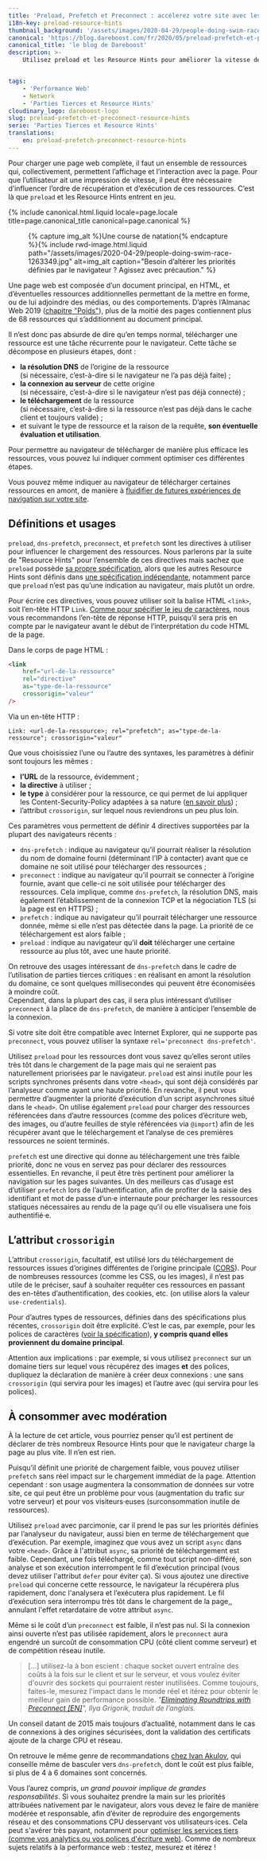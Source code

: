 ```yaml
---
title: 'Preload, Prefetch et Preconnect : accélerez votre site avec les Resource Hints'
i18n-key: preload-resource-hints
thumbnail_background: '/assets/images/2020-04-29/people-doing-swim-race-1263349.jpg'
canonical: 'https://blog.dareboost.com/fr/2020/05/preload-prefetch-et-preconnect-resource-hints/'
canonical_title: 'le blog de Dareboost'
description: >-
    Utilisez preload et les Resource Hints pour améliorer la vitesse de chargement en influençant l'ordre de récupération et exécution des ressources.


tags:
    - 'Performance Web'
    - Network
    - 'Parties Tierces et Resource Hints'
cloudinary_logo: dareboost-logo
slug: preload-prefetch-et-preconnect-resource-hints
serie: 'Parties Tierces et Resource Hints'
translations:
    en: preload-prefetch-preconnect-resource-hints
---
```


Pour charger une page web complète, il faut un ensemble de ressources qui, collectivement, permettent l’affichage et l’interaction avec la page. Pour que l’utilisateur ait une impression de vitesse, il peut être nécessaire d’influencer l’ordre de récupération et d’exécution de ces ressources. C’est là que `preload` et les Resource Hints entrent en jeu.

<!-- more -->

{% include canonical.html.liquid
    locale=page.locale
    title=page.canonical_title
    canonical=page.canonical
%}

<figure>
{% capture img_alt %}Une course de natation{% endcapture %}{% include rwd-image.html.liquid
path="/assets/images/2020-04-29/people-doing-swim-race-1263349.jpg"
alt=img_alt
caption="Besoin d’altérer les priorités définies par le navigateur ? Agissez avec précaution."
%}
</figure>

Une page web est composée d’un document principal, en HTML, et d’éventuelles ressources additionnelles permettant de la mettre en forme, ou de lui adjoindre des médias, ou des comportements. D’après l’Almanac Web 2019 ([chapitre "Poids"](https://almanac.httparchive.org/fr/2019/page-weight#page-requests)), plus de la moitié des pages contiennent plus de 68 ressources qui s’additionnent au document principal.

Il n’est donc pas absurde de dire qu’en temps normal, télécharger une ressource est une tâche récurrente pour le navigateur. Cette tâche se décompose en plusieurs étapes, dont :

-   **la résolution DNS** de l’origine de la ressource  
    (si nécessaire, c’est-à-dire si le navigateur ne l’a pas déjà faite) ;
-   **la connexion au serveur** de cette origine  
    (si nécessaire, c’est-à-dire si le navigateur n’est pas déjà connecté) ;
-   **le téléchargement** de la ressource  
    (si nécessaire, c’est-à-dire si la ressource n’est pas déjà dans le cache client et toujours valide) ;
-   et suivant le type de ressource et la raison de la requête, **son éventuelle évaluation et utilisation**.

Pour permettre au navigateur de télécharger de manière plus efficace les ressources, vous pouvez lui indiquer comment optimiser ces différentes étapes.

Vous pouvez même indiquer au navigateur de télécharger certaines ressources en amont, de manière à [fluidifier de futures expériences de navigation sur votre site](https://blog.dareboost.com/fr/2019/01/monitoring-synthetique-surveillance-parcours-utilisateur-scenario/).

## Définitions et usages

`preload`, `dns-prefetch`, `preconnect`, et `prefetch` sont les directives à utiliser pour influencer le chargement des ressources. Nous parlerons par la suite de "Resource Hints" pour l’ensemble de ces directives mais sachez que `preload` possède [sa propre spécification](https://www.w3.org/TR/preload/), alors que les autres Resource Hints sont définis dans [une spécification indépendante](https://www.w3.org/TR/resource-hints/), notamment parce que `preload` n’est pas qu’une indication au navigateur, mais plutôt un ordre.

Pour écrire ces directives, vous pouvez utiliser soit la balise HTML `<link>`, soit l’en-tête HTTP `Link`. [Comme pour spécifier le jeu de caractères](/notes/2018-11-content-encoding/), nous vous recommandons l’en-tête de réponse HTTP, puisqu’il sera pris en compte par le navigateur avant le début de l’interprétation du code HTML de la page.

Dans le corps de page HTML :

```html
<link
    href="url-de-la-ressource"
    rel="directive"
    as="type-de-la-ressource"
    crossorigin="valeur"
/>
```

Via un en-tête HTTP :

```
Link: <url-de-la-ressource>; rel="prefetch"; as="type-de-la-ressource"; crossorigin="valeur"
```

Que vous choisissiez l’une ou l’autre des syntaxes, les paramètres à définir sont toujours les mêmes :

-   **l’URL** de la ressource, évidemment ;
-   **la directive** à utiliser ;
-   **le type** à considérer pour la ressource, ce qui permet de lui appliquer les Content-Security-Policy adaptées à sa nature ([en savoir plus](https://blog.dareboost.com/fr/2016/08/comment-implementer-content-security-policy/)) ;
-   l’attribut `crossorigin`, sur lequel nous reviendrons un peu plus loin.

Ces paramètres vous permettent de définir 4 directives supportées par la plupart des navigateurs récents :

-   `dns-prefetch` : indique au navigateur qu’il pourrait réaliser la résolution du nom de domaine fourni (déterminant l’IP à contacter) avant que ce domaine ne soit utilisé pour télécharger des ressources ;
-   `preconnect` : indique au navigateur qu’il pourrait se connecter à l’origine fournie, avant que celle-ci ne soit utilisée pour télécharger des ressources. Cela implique, comme `dns-prefetch`, la résolution DNS, mais également l’établissement de la connexion TCP et la négociation TLS (si la page est en HTTPS) ;
-   `prefetch` : indique au navigateur qu’il pourrait télécharger une ressource donnée, même si elle n’est pas détectée dans la page. La priorité de ce téléchargement est alors faible ;
-   `preload` : indique au navigateur qu’il **doit** télécharger une certaine ressource au plus tôt, avec une haute priorité.

On retrouve des usages intéressant de `dns-prefetch` dans le cadre de l’utilisation de parties tierces critiques : en réalisant en amont la résolution du domaine, ce sont quelques millisecondes qui peuvent être économisées à moindre coût.  
Cependant, dans la plupart des cas, il sera plus intéressant d’utiliser `preconnect` à la place de `dns-prefetch`, de manière à anticiper l’ensemble de la connexion.

Si votre site doit être compatible avec Internet Explorer, qui ne supporte pas `preconnect`, vous pouvez utiliser la syntaxe `rel='preconnect dns-prefetch'`.

Utilisez `preload` pour les ressources dont vous savez qu’elles seront utiles très tôt dans le chargement de la page mais qui ne seraient pas naturellement priorisées par le navigateur. `preload` est ainsi inutile pour les scripts synchrones présents dans votre `<head>`, qui sont déjà considérés par l’analyseur comme ayant une haute priorité. En revanche, il peut vous permettre d’augmenter la priorité d’exécution d’un script asynchrones situé dans le `<head>`. On utilise également `preload` pour charger des ressources référencées dans d’autre ressources (comme des polices d’écriture web, des images, ou d’autre feuilles de style référencées via `@import`) afin de les récupérer avant que le téléchargement et l’analyse de ces premières ressources ne soient terminés.

`prefetch` est une directive qui donne au téléchargement une très faible priorité, donc ne vous en servez pas pour déclarer des ressources essentielles. En revanche, il peut être très pertinent pour améliorer la navigation sur les pages suivantes. Un des meilleurs cas d’usage est d’utiliser `prefetch` lors de l’authentification, afin de profiter de la saisie des identifiant et mot de passe d’un·e internaute pour précharger les ressources statiques nécessaires au rendu de la page qu’il ou elle visualisera une fois authentifié·e.

## L’attribut `crossorigin`

L’attribut `crossorigin`, facultatif, est utilisé lors du téléchargement de ressources issues d’origines différentes de l’origine principale ([CORS](https://developer.mozilla.org/fr/docs/Web/HTML/Reglages_des_attributs_CORS)). Pour de nombreuses ressources (comme les CSS, ou les images), il n’est pas utile de le préciser, sauf à souhaiter requêter ces ressources en passant des en-têtes d’authentification, des cookies, etc. (on utilise alors la valeur `use-credentials`).

Pour d’autres types de ressources, définies dans des spécifications plus récentes, `crossorigin` doit être explicité. C’est le cas, par exemple, pour les polices de caractères ([voir la spécification](https://drafts.csswg.org/css-fonts/#font-fetching-requirements)), **y compris quand elles proviennent du domaine principal**.

Attention aux implications : par exemple, si vous utilisez `preconnect` sur un domaine tiers sur lequel vous récupérez des images **et** des polices, dupliquez la déclaration de manière à créer deux connexions : une sans `crossorigin` (qui servira pour les images) et l’autre avec (qui servira pour les polices).

## À consommer avec modération

À la lecture de cet article, vous pourriez penser qu’il est pertinent de déclarer de très nombreux Resource Hints pour que le navigateur charge la page au plus vite. Il n’en est rien.

Puisqu’il définit une priorité de chargement faible, vous pouvez utiliser `prefetch` sans réel impact sur le chargement immédiat de la page. Attention cependant : son usage augmentera la consommation de données sur votre site, ce qui peut être un problème pour vous (augmentation du trafic sur votre serveur) et pour vos visiteurs·euses (surconsommation inutile de ressources).

Utilisez `preload` avec parcimonie, car il prend le pas sur les priorités définies par l’analyseur du navigateur, aussi bien en terme de téléchargement que d’exécution. Par exemple, imaginez que vous avez un script `async` dans votre `<head>`. Grâce à l'attribut `async`, sa priorité de téléchargement est faible. Cependant, une fois téléchargé, comme tout script non-différé, son analyse et son exécution interrompent le fil d’exécution principal (vous devez utiliser l'attribut `defer` pour éviter ça). Si vous ajoutez une directive `preload` qui concerne cette ressource, le navigateur la récupérera plus rapidement, donc l'analysera et l’exécutera plus rapidement. Le fil d’exécution sera interrompu très tôt dans le chargement de la page,, annulant l'effet retardataire de votre attribut `async`.

Même si le coût d’un `preconnect` est faible, il n’est pas nul. Si la connexion ainsi ouverte n’est pas utilisée rapidement, alors le `preconnect` aura engendré un surcoût de consommation CPU (côté client comme serveur) et de compétition réseau inutile.

> […] utilisez-la à bon escient : chaque socket ouvert entraîne des coûts à la fois sur le client et sur le serveur, et vous voulez éviter d'ouvrir des sockets qui pourraient rester inutilisées. Comme toujours, faites-le, mesurez l'impact dans le monde réel et itérez pour obtenir le meilleur gain de performance possible. <cite>"<a href="https://www.igvita.com/2015/08/17/eliminating-roundtrips-with-preconnect/">Eliminating Roundtrips with Preconnect [EN]</a>", Ilya Grigorik, traduit de l’anglais.</cite>

Un conseil datant de 2015 mais toujours d’actualité, notamment dans le cas de connexions à des origines sécurisées, dont la validation des certificats ajoute de la charge CPU et réseau.

On retrouve le même genre de recommandations [chez Ivan Akulov](https://3perf.com/blog/link-rels/), qui conseille même de basculer vers `dns-prefetch`, dont le coût est plus faible, si plus de 4 à 6 domaines sont concernés.

Vous l’aurez compris, _un grand pouvoir implique de grandes responsabilités_. Si vous souhaitez prendre la main sur les priorités attribuées nativement par le navigateur, alors vous devez le faire de manière modérée et responsable, afin d’éviter de reproduire des engorgements réseau et des consommations CPU desservant vos utilisateurs·ices. Cela peut s'avérer très payant, notamment pour [optimiser les services tiers (comme vos analytics ou vos polices d'écriture web)](https://blog.dareboost.com/fr/2020/05/optimiser-performance-parties-tierces/). Comme de nombreux sujets relatifs à la performance web : testez, mesurez et itérez !
